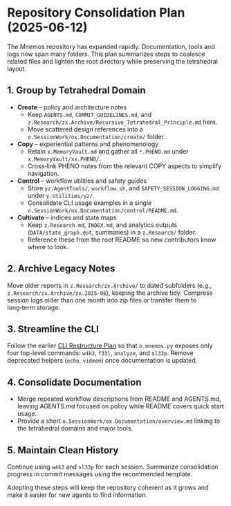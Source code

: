 # Repository Consolidation Plan (2025-06-12)

The Mnemos repository has expanded rapidly. Documentation, tools and logs now span many folders. This plan summarizes steps to coalesce related files and lighten the root directory while preserving the tetrahedral layout.

## 1. Group by Tetrahedral Domain

- **Create** – policy and architecture notes
  - Keep `AGENTS.md`, `COMMIT_GUIDELINES.md`, and `z.Research/zx.Archive/Recursive_Tetrahedral_Principle.md` here.
  - Move scattered design references into a `o.SessionWork/ox.Documentation/create/` folder.
- **Copy** – experiential patterns and phenomenology
  - Retain `x.MemoryVault.md` and gather all `*.PHENO.md` under `x.MemoryVault/xx.PHENO/`.
  - Cross‑link PHENO notes from the relevant COPY aspects to simplify navigation.
- **Control** – workflow utilities and safety guides
  - Store `yz.AgentTools/`, `workflow.sh`, and `SAFETY_SESSION_LOGGING.md` under `y.Utilities/yz/`.
  - Consolidate CLI usage examples in a single `o.SessionWork/ox.Documentation/control/README.md`.
- **Cultivate** – indices and state maps
  - Keep `z.Research.md`, `INDEX.md`, and analytics outputs (`DATA/state_graph.dot`, summaries) in a `z.Research/` folder.
  - Reference these from the root README so new contributors know where to look.

## 2. Archive Legacy Notes

Move older reports in `z.Research/zx.Archive/` to dated subfolders (e.g., `z.Research/zx.Archive/zx.2025-06`), keeping the archive tidy. Compress session logs older than one month into zip files or transfer them to long‑term storage.

## 3. Streamline the CLI

Follow the earlier [CLI Restructure Plan](CLI_RESTRUCTURE_PLAN_20250608.md) so that `o.mnemos.py` exposes only four top-level commands: `w4k3`, `f33l`, `analyze`, and `sl33p`. Remove deprecated helpers (`echo`, `vidmem`) once documentation is updated.

## 4. Consolidate Documentation

- Merge repeated workflow descriptions from README and AGENTS.md, leaving AGENTS.md focused on policy while README covers quick start usage.
- Provide a short `o.SessionWork/ox.Documentation/overview.md` linking to the tetrahedral domains and major tools.

## 5. Maintain Clean History

Continue using `w4k3` and `sl33p` for each session. Summarize consolidation progress in commit messages using the recommended template.

Adopting these steps will keep the repository coherent as it grows and make it easier for new agents to find information.

